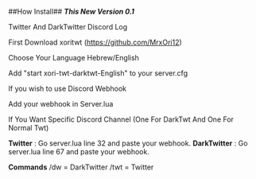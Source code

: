 ##How Install##
***This New Version 0.1***

Twitter And DarkTwitter Discord Log

First Download xoritwt (https://github.com/MrxOri12)

Choose Your Language Hebrew/English

Add "start xori-twt-darktwt-English" to your server.cfg

If you wish to use Discord Webhook

Add your webhook in Server.lua

If You Want Specific Discord Channel (One For DarkTwt And One For Normal Twt)

__Twitter__ : Go server.lua line 32 and paste your webhook.
__DarkTwitter__ : Go server.lua line 67 and paste your webhook. 

__Commands__
/dw = DarkTwitter
/twt = Twitter
